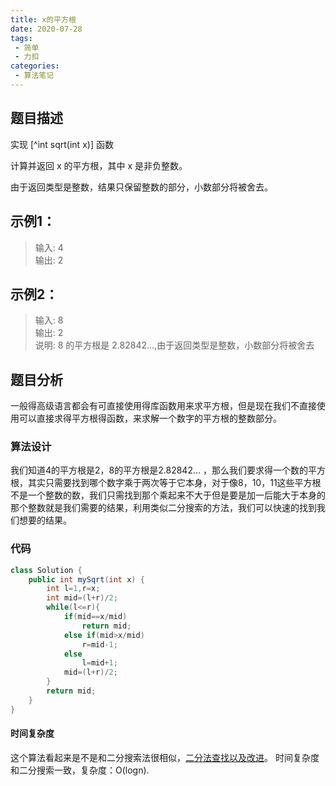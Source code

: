 ```yaml
---
title: x的平方根
date: 2020-07-28
tags:
 - 简单
 - 力扣
categories:
 - 算法笔记
---
```


## 题目描述

实现 [^int sqrt(int x)] 函数

计算并返回 x 的平方根，其中 x 是非负整数。

由于返回类型是整数，结果只保留整数的部分，小数部分将被舍去。


## 示例1：
>输入: 4  
输出: 2

## 示例2：
>输入: 8  
输出: 2  
说明: 8 的平方根是 2.82842...,由于返回类型是整数，小数部分将被舍去

## 题目分析
一般得高级语言都会有可直接使用得库函数用来求平方根，但是现在我们不直接使用可以直接求得平方根得函数，来求解一个数字的平方根的整数部分。

### 算法设计
我们知道4的平方根是2，8的平方根是2.82842... ，那么我们要求得一个数的平方根，其实只需要找到哪个数字乘于两次等于它本身，对于像8，10，11这些平方根不是一个整数的数，我们只需找到那个乘起来不大于但是要是加一后能大于本身的那个整数就是我们需要的结果，利用类似二分搜索的方法，我们可以快速的找到我们想要的结果。

### 代码
```java
class Solution {
    public int mySqrt(int x) {
        int l=1,r=x;
        int mid=(l+r)/2;
        while(l<=r){
            if(mid==x/mid)
                return mid;
            else if(mid>x/mid)
                r=mid-1;
            else
                l=mid+1;
            mid=(l+r)/2;
        }
        return mid;
    }
}
```

#### 时间复杂度
这个算法看起来是不是和二分搜索法很相似，[二分法查找以及改进](https://shinuyeim.github.io/shinuye-site/views/PCCNotes/092901.html#%E4%BA%8C%E5%88%86%E6%90%9C%E7%B4%A2%E6%B3%95)。
时间复杂度和二分搜索一致，复杂度：O(logn).
